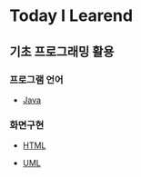 # Today I Learend

## 기초 프로그래밍 활용

### 프로그램 언어

* [Java](http://github.com/BreadEatBread/variable)

### 화면구현

* [HTML](http://github.com/BreadEatBread/html5)

* [UML](./UI_UX/UML.md)